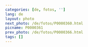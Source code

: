 ```yaml
---
categories: [de, fotos, '']
lang: de
layout: photo
next_photo: /de/fotos/P0000360.html
picname: P0000361
prev_photo: /de/fotos/P0000366.html
tags: []
---
```

